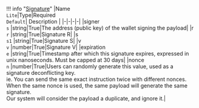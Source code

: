 !!! info "[Signature](schemas/signature.md)"
    |Name<br>`Lite`|Type|Required<br>`Default`| Description |
    |-|-|-|-|
    |signer<br>`s` |string|True|The address (public key) of the wallet signing the payload|
    |r<br>`r` |string|True|Signature R|
    |s<br>`s1` |string|True|Signature S|
    |v<br>`v` |number|True|Signature V|
    |expiration<br>`e` |string|True|Timestamp after which this signature expires, expressed in unix nanoseconds. Must be capped at 30 days|
    |nonce<br>`n` |number|True|Users can randomly generate this value, used as a signature deconflicting key.<br>ie. You can send the same exact instruction twice with different nonces.<br>When the same nonce is used, the same payload will generate the same signature.<br>Our system will consider the payload a duplicate, and ignore it.|
